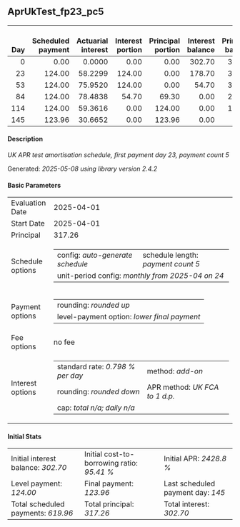 <h2>AprUkTest_fp23_pc5</h2>
<table>
    <thead style="vertical-align: bottom;">
        <th style="text-align: right;">Day</th>
        <th style="text-align: right;">Scheduled payment</th>
        <th style="text-align: right;">Actuarial interest</th>
        <th style="text-align: right;">Interest portion</th>
        <th style="text-align: right;">Principal portion</th>
        <th style="text-align: right;">Interest balance</th>
        <th style="text-align: right;">Principal balance</th>
        <th style="text-align: right;">Total actuarial interest</th>
        <th style="text-align: right;">Total interest</th>
        <th style="text-align: right;">Total principal</th>
    </thead>
    <tr style="text-align: right;">
        <td class="ci00">0</td>
        <td class="ci01" style="white-space: nowrap;">0.00</td>
        <td class="ci02">0.0000</td>
        <td class="ci03">0.00</td>
        <td class="ci04">0.00</td>
        <td class="ci05">302.70</td>
        <td class="ci06">317.26</td>
        <td class="ci07">0.0000</td>
        <td class="ci08">0.00</td>
        <td class="ci09">0.00</td>
    </tr>
    <tr style="text-align: right;">
        <td class="ci00">23</td>
        <td class="ci01" style="white-space: nowrap;">124.00</td>
        <td class="ci02">58.2299</td>
        <td class="ci03">124.00</td>
        <td class="ci04">0.00</td>
        <td class="ci05">178.70</td>
        <td class="ci06">317.26</td>
        <td class="ci07">58.2299</td>
        <td class="ci08">124.00</td>
        <td class="ci09">0.00</td>
    </tr>
    <tr style="text-align: right;">
        <td class="ci00">53</td>
        <td class="ci01" style="white-space: nowrap;">124.00</td>
        <td class="ci02">75.9520</td>
        <td class="ci03">124.00</td>
        <td class="ci04">0.00</td>
        <td class="ci05">54.70</td>
        <td class="ci06">317.26</td>
        <td class="ci07">134.1819</td>
        <td class="ci08">248.00</td>
        <td class="ci09">0.00</td>
    </tr>
    <tr style="text-align: right;">
        <td class="ci00">84</td>
        <td class="ci01" style="white-space: nowrap;">124.00</td>
        <td class="ci02">78.4838</td>
        <td class="ci03">54.70</td>
        <td class="ci04">69.30</td>
        <td class="ci05">0.00</td>
        <td class="ci06">247.96</td>
        <td class="ci07">212.6657</td>
        <td class="ci08">302.70</td>
        <td class="ci09">69.30</td>
    </tr>
    <tr style="text-align: right;">
        <td class="ci00">114</td>
        <td class="ci01" style="white-space: nowrap;">124.00</td>
        <td class="ci02">59.3616</td>
        <td class="ci03">0.00</td>
        <td class="ci04">124.00</td>
        <td class="ci05">0.00</td>
        <td class="ci06">123.96</td>
        <td class="ci07">272.0273</td>
        <td class="ci08">302.70</td>
        <td class="ci09">193.30</td>
    </tr>
    <tr style="text-align: right;">
        <td class="ci00">145</td>
        <td class="ci01" style="white-space: nowrap;">123.96</td>
        <td class="ci02">30.6652</td>
        <td class="ci03">0.00</td>
        <td class="ci04">123.96</td>
        <td class="ci05">0.00</td>
        <td class="ci06">0.00</td>
        <td class="ci07">302.6926</td>
        <td class="ci08">302.70</td>
        <td class="ci09">317.26</td>
    </tr>
</table>
<h4>Description</h4>
<p><i>UK APR test amortisation schedule, first payment day 23, payment count 5</i></p>
<p>Generated: <i>2025-05-08 using library version 2.4.2</i></p>
<h4>Basic Parameters</h4>
<table>
    <tr>
        <td>Evaluation Date</td>
        <td>2025-04-01</td>
    </tr>
    <tr>
        <td>Start Date</td>
        <td>2025-04-01</td>
    </tr>
    <tr>
        <td>Principal</td>
        <td>317.26</td>
    </tr>
    <tr>
        <td>Schedule options</td>
        <td>
            <table>
                <tr>
                    <td>config: <i>auto-generate schedule</i></td>
                    <td>schedule length: <i><i>payment count</i> 5</i></td>
                </tr>
                <tr>
                    <td colspan="2" style="white-space: nowrap;">unit-period config: <i>monthly from 2025-04 on 24</i></td>
                </tr>
            </table>
        </td>
    </tr>
    <tr>
        <td>Payment options</td>
        <td>
            <table>
                <tr>
                    <td>rounding: <i>rounded up</i></td>
                </tr>
                <tr>
                    <td>level-payment option: <i>lower&nbsp;final&nbsp;payment</i></td>
                </tr>
            </table>
        </td>
    </tr>
    <tr>
        <td>Fee options</td>
        <td>no fee
        </td>
    </tr>
    <tr>
        <td>Interest options</td>
        <td>
            <table>
                <tr>
                    <td>standard rate: <i>0.798 % per day</i></td>
                    <td>method: <i>add-on</i></td>
                </tr>
                <tr>
                    <td>rounding: <i>rounded down</i></td>
                    <td>APR method: <i>UK FCA to 1 d.p.</i></td>
                </tr>
                <tr>
                    <td colspan="2">cap: <i>total <i>n/a</i>; daily <i>n/a</i></td>
                </tr>
            </table>
        </td>
    </tr>
</table>
<h4>Initial Stats</h4>
<table>
    <tr>
        <td>Initial interest balance: <i>302.70</i></td>
        <td>Initial cost-to-borrowing ratio: <i>95.41 %</i></td>
        <td>Initial APR: <i>2428.8 %</i></td>
    </tr>
    <tr>
        <td>Level payment: <i>124.00</i></td>
        <td>Final payment: <i>123.96</i></td>
        <td>Last scheduled payment day: <i>145</i></td>
    </tr>
    <tr>
        <td>Total scheduled payments: <i>619.96</i></td>
        <td>Total principal: <i>317.26</i></td>
        <td>Total interest: <i>302.70</i></td>
    </tr>
</table>